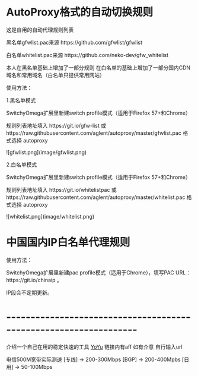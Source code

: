 # AutoProxy格式的自动切换规则

<P>这是自用的自动代理规则列表
<p>黑名单gfwlist.pac来源  https://github.com/gfwlist/gfwlist
<p>白名单whitelist.pac来源 https://github.com/neko-dev/gfw_whitelist
<p>本人在黑名单基础上增加了一部分规则 在白名单的基础上增加了一部分国内CDN域名和常用域名（白名单只提供常用网站）
<p></p>
<p>使用方法：
<p>1.黑名单模式
<p>SwitchyOmega扩展里新建switch profile模式（适用于Firefox 57+和Chrome）
<p>规则列表地址填入 https://git.io/gfw-list 或 https://raw.githubusercontent.com/aglent/autoproxy/master/gfwlist.pac 格式选择 autoproxy
<p>
![gfwlist.png](image/gfwlist.png)
<p>2.白名单模式
<p>SwitchyOmega扩展里新建switch profile模式（适用于Firefox 57+和Chrome）
<p>规则列表地址填入 https://git.io/whitelistpac 或 https://raw.githubusercontent.com/aglent/autoproxy/master/whitelist.pac 格式选择 autoproxy
<p>
![whitelist.png](image/whitelist.png)
<P></p>

# 中国国内IP白名单代理规则
<p>使用方法：
<p>SwitchyOmega扩展里新建pac profile模式（适用于Chrome），填写PAC URL：https://git.io/chinaip 。
<p>IP段会不定期更新。

# -----------------------------------------------------------------
介绍一个自己在用的稳定快速的工具 [YoYu](https://home.yoyu.ltd/aff.php?aff=447) 链接内有aff 如有介意 自行输入url
<P>电信500M宽带实际测速 [专线] -> 200-300Mbps   [BGP] -> 200-400Mpbs   [日用] -> 50-100Mbps
